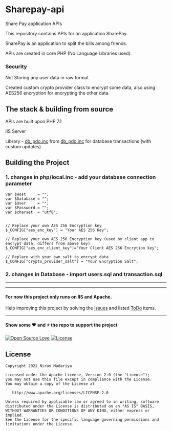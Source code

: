 # Sharepay-api
Share Pay application APIs

This repository contains APIs for an application SharePay.

SharePay is an application to split the bills among friends.

APIs are created in core PHP (No Language Libraries used).

### Security 
Not Storing any user data in raw format

Created custom crypto provider class to encrypt some data, also using AES256 encryption for encrypting the other data.

## The stack & building from source 
APIs are built upon PHP 7.1

IIS Server

Library - <a href="https://github.com/niravmadariya/sharepay-api/blob/master/php/db_pdo.inc">db_pdo.inc</a> from <a href="https://github.com/niravmadariya/phplib/tree/master/inc/db_pdo.inc">db_pdo.inc</a> for database transactions (with custom updates) 

## Building the Project

### 1. changes in php/local.inc - add your database connection parameter
```
var $Host     = "";
var $Database = "";
var $User     = "";
var $Password = "";
var $charset  = "utf8";


// Replace your own AES 256 Encryption key
$_CONFIG["aes_enc_key"] = "Your AES 256 Key";

// Replace your own AES 256 Encryption key (used by client app to encrypt data, differs from above key)
$_CONFIG["aes_enc_client_key"]="Your Client AES 256 Encrytion key";

// Replace with your own salt to encrypt data 
$_CONFIG["crypto_provider_salt"] = "Your Encryption Salt";

```

### 2. changes in Database - import users.sql and transaction.sql

-------
-------

#### For now this project only runs on IIS and Apache.

Help improving this project by solving the <a href="https://github.com/niravmadariya/sharepay-api/issues" target="_blank">issues</a> and listed <a href="https://github.com/niravmadariya/sharepay-api/projects/1" target="_blank">ToDo</a> items.

-------

#### Show some :heart: and :star: the repo to support the project
[![Open Source Love](https://badges.frapsoft.com/os/v1/open-source.svg?v=102)](https://opensource.org/licenses/Apache-2.0)
[![License](https://img.shields.io/badge/license-Apache%202.0-blue.svg)](https://github.com/niravmadariya/sharepay-api/blob/master/LICENSE)

## License

```
Copyright 2021 Nirav Madariya

Licensed under the Apache License, Version 2.0 (the "License");
you may not use this file except in compliance with the License.
You may obtain a copy of the License at

   http://www.apache.org/licenses/LICENSE-2.0

Unless required by applicable law or agreed to in writing, software
distributed under the License is distributed on an "AS IS" BASIS,
WITHOUT WARRANTIES OR CONDITIONS OF ANY KIND, either express or implied.
See the License for the specific language governing permissions and
limitations under the License.

```
